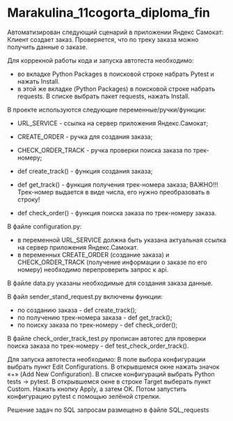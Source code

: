 # Marakulina_11cogorta_diploma_fin

Автоматизирован следующий сценарий в приложении Яндекс Самокат:
Клиент создает заказ.
Проверяется, что по треку заказа можно получить данные о заказе.

Для коррекной работы кода и запуска автотеста необходимо:
- во вкладке Python Packages в поисковой строке набрать Pytest и нажать Install.
- в этой же вкладке (Python Packages) в поисковой строке набрать requests. В списке выбрать пакет requests, нажать Install.

В проекте используются следующие переменные/ручки/функции:

- URL_SERVICE - ссылка на сервер приложения Яндекс.Самокат;

- CREATE_ORDER - ручка для создания заказа;

- CHECK_ORDER_TRACK - ручка проверки поиска заказа по трек-номеру;

- def create_track() - функция создания заказа;

- def get_track() - функция получения трек-номера заказа; ВАЖНО!!! Трек-номер выдается в виде числа, его нужно преобразовать в строку!

- def check_order() - функция поиска заказа по трек-номеру заказа.

В файле configuration.py:
- в переменной URL_SERVICE должна быть указана актуальная ссылка на сервер приложения Яндекс.Самокат.
- в переменных CREATE_ORDER (создание заказа) и CHECK_ORDER_TRACK (получение информации о заказе по его номеру) необходимо перепроверить запрос к api.

В файле data.py указаны необходимые для создания заказа данные. 

В файл sender_stand_request.py включены функции:
- по созданию заказа - def create_track();
- по получению трек-номера заказа - def get_track();
- по поиску заказа по трек-номеру - def check_order();

В файле check_order_track_test.py прописан автотес для проверки поиска заказа по трек-номеру - def test_check_order_track().

Для запуска автотеста необходимо:
В поле выбора конфигурации выбрать пункт Edit Configurations.
В открывшемся окне нажать значок «+» (Add New Configuration).
В списке конфигураций выбрать Python tests → pytest.
В открывшемся окне в строке Target выберать пункт Custom.
Нажать кнопку Apply, а затем OK.
Потом запустить конфигурацию pytest с помощью зелёной стрелки.


Решение задач по SQL запросам размещено в файле SQL_requests
